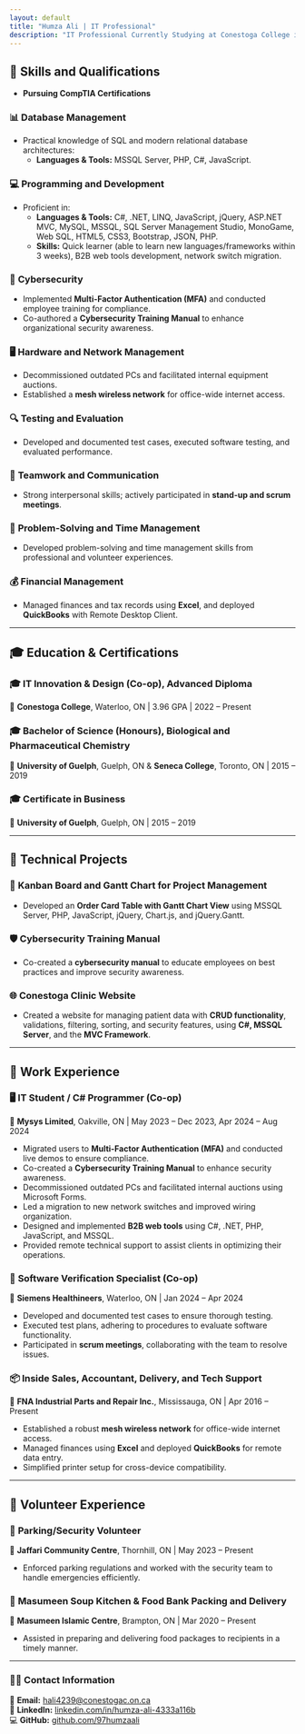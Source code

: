 ```yaml
---
layout: default
title: "Humza Ali | IT Professional"
description: "IT Professional Currently Studying at Conestoga College in IT Innovation & Design"
---
```


## 🚀 **Skills and Qualifications**
- **Pursuing CompTIA Certifications**

### 📊 **Database Management**
- Practical knowledge of SQL and modern relational database architectures:
  - **Languages & Tools:** MSSQL Server, PHP, C#, JavaScript.

### 💻 **Programming and Development**
- Proficient in:
  - **Languages & Tools:** C#, .NET, LINQ, JavaScript, jQuery, ASP.NET MVC, MySQL, MSSQL, SQL Server Management Studio, MonoGame, Web SQL, HTML5, CSS3, Bootstrap, JSON, PHP.
  - **Skills:** Quick learner (able to learn new languages/frameworks within 3 weeks), B2B web tools development, network switch migration.

### 🔐 **Cybersecurity**
- Implemented **Multi-Factor Authentication (MFA)** and conducted employee training for compliance.
- Co-authored a **Cybersecurity Training Manual** to enhance organizational security awareness.

### 🖥️ **Hardware and Network Management**
- Decommissioned outdated PCs and facilitated internal equipment auctions.
- Established a **mesh wireless network** for office-wide internet access.

### 🔍 **Testing and Evaluation**
- Developed and documented test cases, executed software testing, and evaluated performance.

### 👥 **Teamwork and Communication**
- Strong interpersonal skills; actively participated in **stand-up and scrum meetings**.

### 🧠 **Problem-Solving and Time Management**
- Developed problem-solving and time management skills from professional and volunteer experiences.

### 💰 **Financial Management**
- Managed finances and tax records using **Excel**, and deployed **QuickBooks** with Remote Desktop Client.

---

## 🎓 **Education & Certifications**
### 🎓 **IT Innovation & Design (Co-op), Advanced Diploma**  
📍 **Conestoga College**, Waterloo, ON | 3.96 GPA | 2022 – Present

### 🎓 **Bachelor of Science (Honours), Biological and Pharmaceutical Chemistry**  
📍 **University of Guelph**, Guelph, ON & **Seneca College**, Toronto, ON | 2015 – 2019

### 🎓 **Certificate in Business**  
📍 **University of Guelph**, Guelph, ON | 2015 – 2019

---

## 🔨 **Technical Projects**

### 📝 **Kanban Board and Gantt Chart for Project Management**
- Developed an **Order Card Table with Gantt Chart View** using MSSQL Server, PHP, JavaScript, jQuery, Chart.js, and jQuery.Gantt.

### 🛡️ **Cybersecurity Training Manual**
- Co-created a **cybersecurity manual** to educate employees on best practices and improve security awareness.

### 🌐 **Conestoga Clinic Website**
- Created a website for managing patient data with **CRUD functionality**, validations, filtering, sorting, and security features, using **C#, MSSQL Server**, and the **MVC Framework**.

---

## 💼 **Work Experience**

### 🖥️ **IT Student / C# Programmer (Co-op)**
📍 **Mysys Limited**, Oakville, ON | May 2023 – Dec 2023, Apr 2024 – Aug 2024
- Migrated users to **Multi-Factor Authentication (MFA)** and conducted live demos to ensure compliance.
- Co-created a **Cybersecurity Training Manual** to enhance security awareness.
- Decommissioned outdated PCs and facilitated internal auctions using Microsoft Forms.
- Led a migration to new network switches and improved wiring organization.
- Designed and implemented **B2B web tools** using C#, .NET, PHP, JavaScript, and MSSQL.
- Provided remote technical support to assist clients in optimizing their operations.

### 🧪 **Software Verification Specialist (Co-op)**
📍 **Siemens Healthineers**, Waterloo, ON | Jan 2024 – Apr 2024
- Developed and documented test cases to ensure thorough testing.
- Executed test plans, adhering to procedures to evaluate software functionality.
- Participated in **scrum meetings**, collaborating with the team to resolve issues.

### 📦 **Inside Sales, Accountant, Delivery, and Tech Support**
📍 **FNA Industrial Parts and Repair Inc.**, Mississauga, ON | Apr 2016 – Present
- Established a robust **mesh wireless network** for office-wide internet access.
- Managed finances using **Excel** and deployed **QuickBooks** for remote data entry.
- Simplified printer setup for cross-device compatibility.

---

## 🙌 **Volunteer Experience**

### 🚗 **Parking/Security Volunteer**
📍 **Jaffari Community Centre**, Thornhill, ON | May 2023 – Present
- Enforced parking regulations and worked with the security team to handle emergencies efficiently.

### 🍲 **Masumeen Soup Kitchen & Food Bank Packing and Delivery**
📍 **Masumeen Islamic Centre**, Brampton, ON | Mar 2020 – Present
- Assisted in preparing and delivering food packages to recipients in a timely manner.

---

### 👨‍💼 **Contact Information**
📧 **Email:** [hali4239@conestogac.on.ca](mailto:hali4239@conestogac.on.ca)  
🔗 **LinkedIn:** [linkedin.com/in/humza-ali-4333a116b](https://www.linkedin.com/in/humza-ali-4333a116b/)  
💻 **GitHub:** [github.com/97humzaali](https://github.com/97humzaali)

